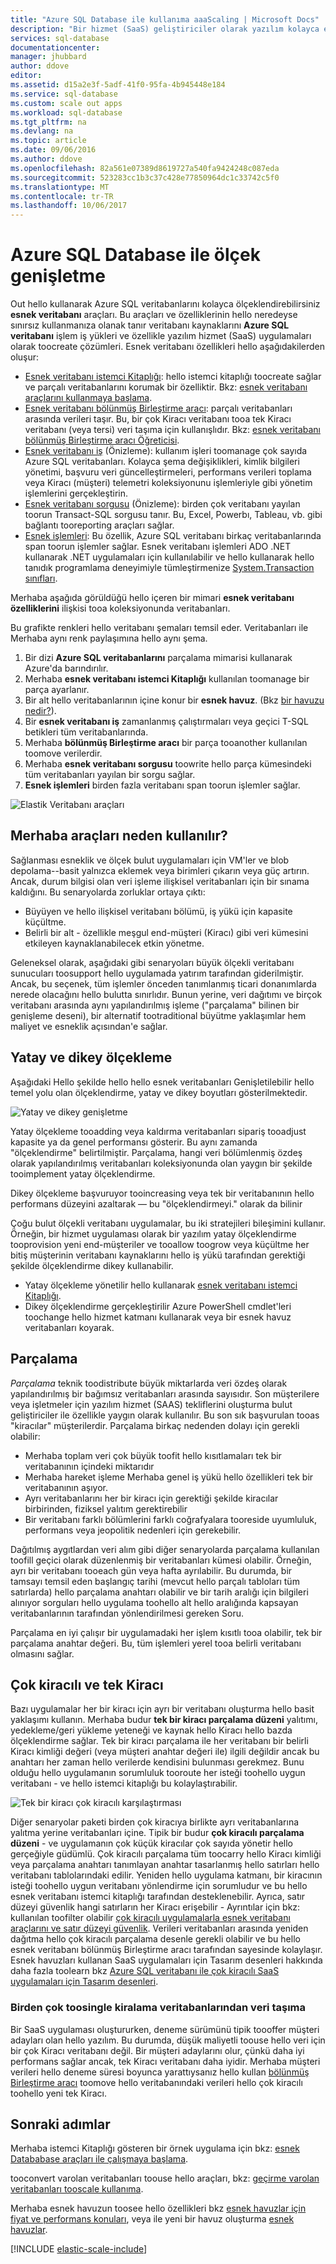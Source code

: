 ```yaml
---
title: "Azure SQL Database ile kullanıma aaaScaling | Microsoft Docs"
description: "Bir hizmet (SaaS) geliştiriciler olarak yazılım kolayca esnek oluşturabilirsiniz, bu araçları kullanarak hello ölçeklenebilir veritabanlarında bulut"
services: sql-database
documentationcenter: 
manager: jhubbard
author: ddove
editor: 
ms.assetid: d15a2e3f-5adf-41f0-95fa-4b945448e184
ms.service: sql-database
ms.custom: scale out apps
ms.workload: sql-database
ms.tgt_pltfrm: na
ms.devlang: na
ms.topic: article
ms.date: 09/06/2016
ms.author: ddove
ms.openlocfilehash: 82a561e07389d8619727a540fa9424248c087eda
ms.sourcegitcommit: 523283cc1b3c37c428e77850964dc1c33742c5f0
ms.translationtype: MT
ms.contentlocale: tr-TR
ms.lasthandoff: 10/06/2017
---
```

# <a name="scaling-out-with-azure-sql-database"></a>Azure SQL Database ile ölçek genişletme
Out hello kullanarak Azure SQL veritabanlarını kolayca ölçeklendirebilirsiniz **esnek veritabanı** araçları. Bu araçları ve özelliklerinin hello neredeyse sınırsız kullanmanıza olanak tanır veritabanı kaynaklarını **Azure SQL veritabanı** işlem iş yükleri ve özellikle yazılım hizmet (SaaS) uygulamaları olarak toocreate çözümleri. Esnek veritabanı özellikleri hello aşağıdakilerden oluşur:

* [Esnek veritabanı istemci Kitaplığı](sql-database-elastic-database-client-library.md): hello istemci kitaplığı toocreate sağlar ve parçalı veritabanlarını korumak bir özelliktir.  Bkz: [esnek veritabanı araçlarını kullanmaya başlama](sql-database-elastic-scale-get-started.md).
* [Esnek veritabanı bölünmüş Birleştirme aracı](sql-database-elastic-scale-overview-split-and-merge.md): parçalı veritabanları arasında verileri taşır. Bu, bir çok Kiracı veritabanı tooa tek Kiracı veritabanı (veya tersi) veri taşıma için kullanışlıdır. Bkz: [esnek veritabanı bölünmüş Birleştirme aracı Öğreticisi](sql-database-elastic-scale-configure-deploy-split-and-merge.md).
* [Esnek veritabanı iş](sql-database-elastic-jobs-overview.md) (Önizleme): kullanım işleri toomanage çok sayıda Azure SQL veritabanları. Kolayca şema değişiklikleri, kimlik bilgileri yönetimi, başvuru veri güncelleştirmeleri, performans verileri toplama veya Kiracı (müşteri) telemetri koleksiyonunu işlemleriyle gibi yönetim işlemlerini gerçekleştirin.
* [Esnek veritabanı sorgusu](sql-database-elastic-query-overview.md) (Önizleme): birden çok veritabanı yayılan toorun Transact-SQL sorgusu tanır. Bu, Excel, Powerbı, Tableau, vb. gibi bağlantı tooreporting araçları sağlar.
* [Esnek işlemleri](sql-database-elastic-transactions-overview.md): Bu özellik, Azure SQL veritabanı birkaç veritabanlarında span toorun işlemler sağlar. Esnek veritabanı işlemleri ADO .NET kullanarak .NET uygulamaları için kullanılabilir ve hello kullanarak hello tanıdık programlama deneyimiyle tümleştirmenize [System.Transaction sınıfları](https://msdn.microsoft.com/library/system.transactions.aspx).

Merhaba aşağıda görüldüğü hello içeren bir mimari **esnek veritabanı özelliklerini** ilişkisi tooa koleksiyonunda veritabanları.

Bu grafikte renkleri hello veritabanı şemaları temsil eder. Veritabanları ile Merhaba aynı renk paylaşımına hello aynı şema.

1. Bir dizi **Azure SQL veritabanlarını** parçalama mimarisi kullanarak Azure'da barındırılır.
2. Merhaba **esnek veritabanı istemci Kitaplığı** kullanılan toomanage bir parça ayarlanır.
3. Bir alt hello veritabanlarının içine konur bir **esnek havuz**. (Bkz [bir havuzu nedir?](sql-database-elastic-pool.md)).
4. Bir **esnek veritabanı iş** zamanlanmış çalıştırmaları veya geçici T-SQL betikleri tüm veritabanlarında.
5. Merhaba **bölünmüş Birleştirme aracı** bir parça tooanother kullanılan toomove verilerdir.
6. Merhaba **esnek veritabanı sorgusu** toowrite hello parça kümesindeki tüm veritabanları yayılan bir sorgu sağlar.
7. **Esnek işlemleri** birden fazla veritabanı span toorun işlemler sağlar. 

![Elastik Veritabanı araçları][1]

## <a name="why-use-hello-tools"></a>Merhaba araçları neden kullanılır?
Sağlanması esneklik ve ölçek bulut uygulamaları için VM'ler ve blob depolama--basit yalnızca eklemek veya birimleri çıkarın veya güç artırın. Ancak, durum bilgisi olan veri işleme ilişkisel veritabanları için bir sınama kaldığını. Bu senaryolarda zorluklar ortaya çıktı:

* Büyüyen ve hello ilişkisel veritabanı bölümü, iş yükü için kapasite küçültme.
* Belirli bir alt - özellikle meşgul end-müşteri (Kiracı) gibi veri kümesini etkileyen kaynaklanabilecek etkin yönetme.

Geleneksel olarak, aşağıdaki gibi senaryoları büyük ölçekli veritabanı sunucuları toosupport hello uygulamada yatırım tarafından giderilmiştir. Ancak, bu seçenek, tüm işlemler önceden tanımlanmış ticari donanımlarda nerede olacağını hello bulutta sınırlıdır. Bunun yerine, veri dağıtımı ve birçok veritabanı arasında aynı yapılandırılmış işleme ("parçalama" bilinen bir genişleme deseni), bir alternatif tootraditional büyütme yaklaşımlar hem maliyet ve esneklik açısından'e sağlar.

## <a name="horizontal-and-vertical-scaling"></a>Yatay ve dikey ölçekleme
Aşağıdaki Hello şekilde hello hello esnek veritabanları Genişletilebilir hello temel yolu olan ölçeklendirme, yatay ve dikey boyutları gösterilmektedir.

![Yatay ve dikey genişletme][2]

Yatay ölçekleme tooadding veya kaldırma veritabanları sipariş tooadjust kapasite ya da genel performansı gösterir. Bu aynı zamanda "ölçeklendirme" belirtilmiştir. Parçalama, hangi veri bölümlenmiş özdeş olarak yapılandırılmış veritabanları koleksiyonunda olan yaygın bir şekilde tooimplement yatay ölçeklendirme.  

Dikey ölçekleme başvuruyor tooincreasing veya tek bir veritabanının hello performans düzeyini azaltarak — bu "ölçeklendirmeyi." olarak da bilinir

Çoğu bulut ölçekli veritabanı uygulamalar, bu iki stratejileri bileşimini kullanır. Örneğin, bir hizmet uygulaması olarak bir yazılım yatay ölçeklendirme tooprovision yeni end-müşteriler ve tooallow toogrow veya küçültme her bitiş müşterinin veritabanı kaynaklarını hello iş yükü tarafından gerektiği şekilde ölçeklendirme dikey kullanabilir.

* Yatay ölçekleme yönetilir hello kullanarak [esnek veritabanı istemci Kitaplığı](sql-database-elastic-database-client-library.md).
* Dikey ölçeklendirme gerçekleştirilir Azure PowerShell cmdlet'leri toochange hello hizmet katmanı kullanarak veya bir esnek havuz veritabanları koyarak.

## <a name="sharding"></a>Parçalama
*Parçalama* teknik toodistribute büyük miktarlarda veri özdeş olarak yapılandırılmış bir bağımsız veritabanları arasında sayısıdır. Son müşterilere veya işletmeler için yazılım hizmet (SAAS) tekliflerini oluşturma bulut geliştiriciler ile özellikle yaygın olarak kullanılır. Bu son sık başvurulan tooas "kiracılar" müşterilerdir. Parçalama birkaç nedenden dolayı için gerekli olabilir:  

* Merhaba toplam veri çok büyük toofit hello kısıtlamaları tek bir veritabanının içindeki miktarıdır
* Merhaba hareket işleme Merhaba genel iş yükü hello özellikleri tek bir veritabanının aşıyor.
* Ayrı veritabanlarını her bir kiracı için gerektiği şekilde kiracılar birbirinden, fiziksel yalıtım gerektirebilir
* Bir veritabanı farklı bölümlerini farklı coğrafyalara tooreside uyumluluk, performans veya jeopolitik nedenleri için gerekebilir.

Dağıtılmış aygıtlardan veri alım gibi diğer senaryolarda parçalama kullanılan toofill geçici olarak düzenlenmiş bir veritabanları kümesi olabilir. Örneğin, ayrı bir veritabanı tooeach gün veya hafta ayrılabilir. Bu durumda, bir tamsayı temsil eden başlangıç tarihi (mevcut hello parçalı tabloları tüm satırlarda) hello parçalama anahtarı olabilir ve bir tarih aralığı için bilgileri alınıyor sorguları hello uygulama toohello alt hello aralığında kapsayan veritabanlarının tarafından yönlendirilmesi gereken Soru.

Parçalama en iyi çalışır bir uygulamadaki her işlem kısıtlı tooa olabilir, tek bir parçalama anahtar değeri. Bu, tüm işlemleri yerel tooa belirli veritabanı olmasını sağlar.

## <a name="multi-tenant-and-single-tenant"></a>Çok kiracılı ve tek Kiracı
Bazı uygulamalar her bir kiracı için ayrı bir veritabanı oluşturma hello basit yaklaşımı kullanın. Merhaba budur **tek bir kiracı parçalama düzeni** yalıtımı, yedekleme/geri yükleme yeteneği ve kaynak hello Kiracı hello bazda ölçeklendirme sağlar. Tek bir kiracı parçalama ile her veritabanı bir belirli Kiracı kimliği değeri (veya müşteri anahtar değeri ile) ilgili değildir ancak bu anahtarı her zaman hello verilerde kendisini bulunması gerekmez. Bunu olduğu hello uygulamanın sorumluluk tooroute her isteği toohello uygun veritabanı - ve hello istemci kitaplığı bu kolaylaştırabilir.

![Tek bir kiracı çok kiracılı karşılaştırması][4]

Diğer senaryolar paketi birden çok kiracıya birlikte ayrı veritabanlarına yalıtma yerine veritabanları içine. Tipik bir budur **çok kiracılı parçalama düzeni** - ve uygulamanın çok küçük kiracılar çok sayıda yönetir hello gerçeğiyle güdümlü. Çok kiracılı parçalama tüm toocarry hello Kiracı kimliği veya parçalama anahtarı tanımlayan anahtar tasarlanmış hello satırları hello veritabanı tablolarındaki edilir. Yeniden hello uygulama katmanı, bir kiracının isteği toohello uygun veritabanı yönlendirme için sorumludur ve bu hello esnek veritabanı istemci kitaplığı tarafından desteklenebilir. Ayrıca, satır düzeyi güvenlik hangi satırların her Kiracı erişebilir - Ayrıntılar için bkz: kullanılan toofilter olabilir [çok kiracılı uygulamalarla esnek veritabanı araçlarını ve satır düzeyi güvenlik](sql-database-elastic-tools-multi-tenant-row-level-security.md). Verileri veritabanları arasında yeniden dağıtma hello çok kiracılı parçalama desenle gerekli olabilir ve bu hello esnek veritabanı bölünmüş Birleştirme aracı tarafından sayesinde kolaylaşır. Esnek havuzları kullanan SaaS uygulamaları için Tasarım desenleri hakkında daha fazla toolearn bkz [Azure SQL veritabanı ile çok kiracılı SaaS uygulamaları için Tasarım desenleri](sql-database-design-patterns-multi-tenancy-saas-applications.md).

### <a name="move-data-from-multiple-toosingle-tenancy-databases"></a>Birden çok toosingle kiralama veritabanlarından veri taşıma
Bir SaaS uygulaması oluştururken, deneme sürümünü tipik toooffer müşteri adayları olan hello yazılım. Bu durumda, düşük maliyetli toouse hello veri için bir çok Kiracı veritabanı değil. Bir müşteri adaylarını olur, çünkü daha iyi performans sağlar ancak, tek Kiracı veritabanı daha iyidir. Merhaba müşteri verileri hello deneme süresi boyunca yarattıysanız hello kullan [bölünmüş Birleştirme aracı](sql-database-elastic-scale-overview-split-and-merge.md) toomove hello veritabanındaki verileri hello çok kiracılı toohello yeni tek Kiracı.

## <a name="next-steps"></a>Sonraki adımlar
Merhaba istemci Kitaplığı gösteren bir örnek uygulama için bkz: [esnek Datababase araçları ile çalışmaya başlama](sql-database-elastic-scale-get-started.md).

tooconvert varolan veritabanları toouse hello araçları, bkz: [geçirme varolan veritabanları tooscale kullanıma](sql-database-elastic-convert-to-use-elastic-tools.md).

Merhaba esnek havuzun toosee hello özellikleri bkz [esnek havuzlar için fiyat ve performans konuları](sql-database-elastic-pool.md), veya ile yeni bir havuz oluşturma [esnek havuzlar](sql-database-elastic-pool-manage-portal.md).  

[!INCLUDE [elastic-scale-include](../../includes/elastic-scale-include.md)]

<!--Anchors-->
<!--Image references-->
[1]:./media/sql-database-elastic-scale-introduction/tools.png
[2]:./media/sql-database-elastic-scale-introduction/h_versus_vert.png
[3]:./media/sql-database-elastic-scale-introduction/overview.png
[4]:./media/sql-database-elastic-scale-introduction/single_v_multi_tenant.png


